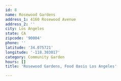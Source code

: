 ```yaml
---
id: 8
name: Rosewood Gardens
address_1: 4160 Rosewood Avenue
address_2: ''
city: Los Angeles
state: CA
zipcode: '90004'
phone: ''
latitude: '34.075721'
longitude: '-118.303017'
category: Community Garden
hours: []
title: 'Rosewood Gardens, Food Oasis Los Angeles'

---
```

